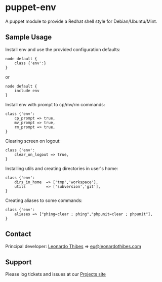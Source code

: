 puppet-env
==========

A puppet module to provide a Redhat shell style for Debian/Ubuntu/Mint.

## Sample Usage
Install env and use the provided configuration defaults:
```puppet
node default {
	class {'env':}
}
```
or
```puppet
node default {
	include env
}
```

Install env with prompt to cp/mv/rm commands:
```puppet
class {'env':
    cp_prompt => true,
    mv_prompt => true,
    rm_prompt => true,
}
```

Clearing screen on logout:
```puppet
class {'env':
    clear_on_logout => true,
}
```

Installing utils and creating directories in user's home:
```puppet
class {'env':
    dirs_in_home  => ['tmp','workspace'],
    utils         => ['subversion','git'],
}
```

Creating aliases to some commands:
```puppet
class {'env':
    aliases => ["phing=clear ; phing","phpunit=clear ; phpunit"],
}
```

Contact
-------

Principal developer:
	[Leonardo Thibes](http://leonardothibes.com) => [eu@leonardothibes.com](mailto:eu@leonardothibes.com)

Support
-------

Please log tickets and issues at our [Projects site](https://github.com/leonardothibes/puppet-env/issues)
